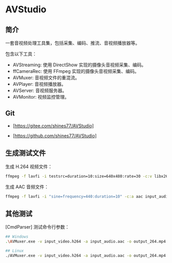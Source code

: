 # AVStudio

## 简介

一套音视频处理工具集，包括采集、编码、推流、音视频播放器等。

包含以下工具：

- AVStreaming: 使用 DirectShow 实现的摄像头音视频采集、编码。
- ffCameraRec: 使用 FFmpeg 实现的摄像头音视频采集、编码。
- AVMuxer: 音视频文件的重混流。
- AVPlayer: 音视频播放器。
- AVServer: 音视频服务器。
- AVMonitor: 视频监控管理。

## Git

- [https://gitee.com/shines77/AVStudio]

- [https://github.com/shines77/AVStudio]

## 生成测试文件

生成 H.264 视频文件：

```bash
ffmpeg -f lavfi -i testsrc=duration=10:size=640x480:rate=30 -c:v libx264 -pix_fmt yuv420p input_video.h264
```

生成 AAC 音频文件：

```bash
ffmpeg -f lavfi -i "sine=frequency=440:duration=10" -c:a aac input_audio.aac
```

## 其他测试

[CmdParser] 测试命令行参数：

```bash
## Windows
.\AVMuxer.exe -v input_video.h264 -a input_audio.aac -o output_264.mp4

## Linux
./AVMuxer.exe -v input_video.h264 -a input_audio.aac -o output_264.mp4
```
